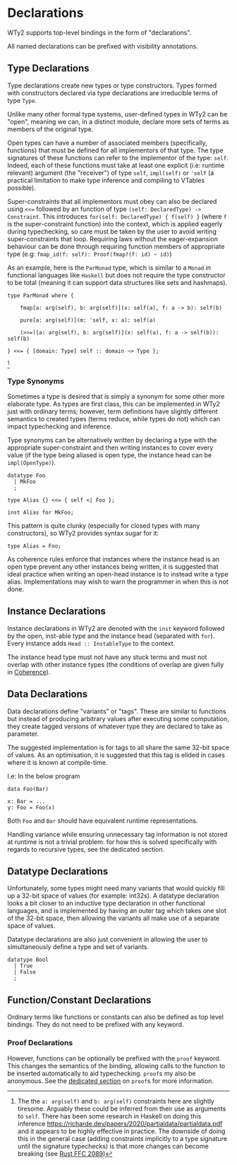 # Declarations

WTy2 supports top-level bindings in the form of "declarations".

All named declarations can be prefixed with visibility annotations.

## Type Declarations

Type declarations create new types or type constructors. Types formed with constructors declared via type declarations are irreducible terms of type `Type`.

Unlike many other formal type systems, user-defined types in WTy2 can be "open", meaning we can, in a distinct module, declare more sets of terms as members of the original type.

Open types can have a number of associated members (specifically, functions) that must be defined for all implementors of that type. The type signatures of these functions can refer to the implementor of the type: `self`. Indeed, each of these functions must take at least one explicit (i.e: runtime relevant) argument (the "receiver") of type `self`, `impl(self)` or `'self` (a practical limitation to make type inference and compiling to VTables possible).

Super-constraints that all implementors must obey can also be declared using `<<=` followed by an function of type `(self: DeclaredType) -> Constraint`. This introduces `for(self: DeclaredType) { f(self) }` (where `f` is the super-constraint function) into the context, which is applied eagerly during typechecking, so care must be taken by the user to avoid writing super-constraints that loop. Requiring laws without the eager-expansion behaviour can be done through requiring function members of appropriate type (e.g: `fmap_id(f: self): Proof(fmap?(f: id) ~ id)`)

As an example, here is the `ParMonad` type, which is similar to a `Monad` in functional languages like `Haskell` but does not require the type constructor to be total (meaning it can support data structures like sets and hashmaps).

```WTy2
type ParMonad where {

    fmap[a: arg(self), b: arg(self)](x: self(a), f: a -> b): self(b)

    pure[a: arg(self)](m: 'self, x: a): self(a)

    (>>=)[a: arg(self), b: arg(self)](x: self(a), f: a -> self(b)): self(b)

} <<= { [domain: Type] self :: domain ~> Type };
```

[^note]

### Type Synonyms

Sometimes a type is desired that is simply a synonym for some other more elaborate type. As types are first class, this can be implemented in WTy2 just with ordinary terms; however, term definitions have slightly different semantics to created types (terms reduce, while types do not) which can impact typechecking and inference.

Type synonyms can be alternatively written by declaring a type with the appropriate super-constraint and then writing instances to cover every value (if the type being aliased is open type, the instance head can be `impl(OpenType)`).

```WTy2
datatype Foo
  | MkFoo
  ;

type Alias {} <<= { self <| Foo };

inst Alias for MkFoo;
```

This pattern is quite clunky (especially for closed types with many constructors), so WTy2 provides syntax sugar for it:

```
type Alias = Foo;
```

As coherence rules enforce that instances where the instance head is an open type prevent any other instances being written, it is suggested that ideal practice when writing an open-head instance is to instead write a type alias. Implementations may wish to warn the programmer in when this is not done.

## Instance Declarations

Instance declarations in WTy2 are denoted with the `inst` keyword followed by the open, inst-able type and the instance head (separated with `for`). Every instance adds `Head :: InstableType` to the context.

The instance head type must not have any stuck terms and must not overlap with other instance types (the conditions of overlap are given fully in [Coherence](./coherence.md)).

## Data Declarations

Data declarations define "variants" or "tags". These are similar to functions but instead of producing arbitrary values after executing some computation, they create tagged versions of whatever type they are declared to take as parameter.

The suggested implementation is for tags to all share the same 32-bit space of values. As an optimisation, it is suggested that this tag is elided in cases where it is known at compile-time.

I.e: In the below program

```WTy2
data Foo(Bar)

x: Bar = ...
y: Foo = Foo(x)
```

Both `Foo` and `Bar` should have equivalent runtime representations.

Handling variance while ensuring unnecessary tag information is not stored at runtime is not a trivial problem: for how this is solved specifically with regards to recursive types, see the dedicated section.

## Datatype Declarations

Unfortunately, some types might need many variants that would quickly fill up a 32-bit space of values (for example: int32s). A datatype declaration looks a bit closer to an inductive type declaration in other functional languages, and is implemented by having an outer tag which takes one slot of the 32-bit space, then allowing the variants all make use of a separate space of values.

Datatype declarations are also just convenient in allowing the user to simultaneously define a type and set of variants.

```WTy2
datatype Bool
  | True
  | False
  ;
```

## Function/Constant Declarations

Ordinary terms like functions or constants can also be defined as top level bindings. They do not need to be prefixed with any keyword.

### Proof Declarations

However, functions can be optionally be prefixed with the `proof` keyword. This changes the semantics of the binding, allowing calls to the function to be inserted automatically to aid typechecking. `proof`s my also be anonymous. See the [dedicated section](../dependent_types/proofs.md) on `proof`s for more information.

[^note]: The the `a: arg(self)` and `b: arg(self)` constraints here are slightly tiresome. Arguably these could be inferred from their use as arguments to `self`. There has been some research in Haskell on doing this inference https://richarde.dev/papers/2020/partialdata/partialdata.pdf and it appears to be highly effective in practice. The downside of doing this in the general case (adding constraints implicitly to a type signature until the signature typechecks) is that more changes can become breaking (see [Rust FFC 2089](https://github.com/rust-lang/rfcs/blob/master/text/2089-implied-bounds.md))
